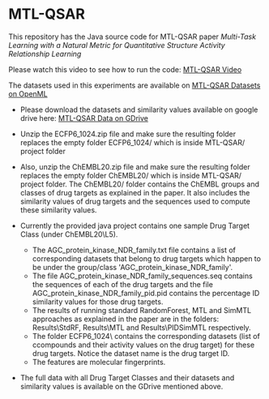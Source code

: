 # MTL-QSAR
This repository has the Java source code for MTL-QSAR paper *Multi-Task Learning with a Natural Metric for Quantitative Structure Activity Relationship Learning*

Please watch this video to see how to run the code: <a href="https://youtu.be/mZOr0HVwbKM" target="_blank">MTL-QSAR Video</a>
 
The datasets used in this experiments are available on <a href="https://www.openml.org/s/3" target="_blank">MTL-QSAR Datasets on OpenML</a> 

* Please download the datasets and similarity values available on google drive here: <a href="https://drive.google.com/drive/folders/1WCQWIe7wlVfQ7vbwZgHXQy3YDRAPMUte?usp=sharing" target="_blank">MTL-QSAR Data on GDrive</a> 

* Unzip the ECFP6_1024.zip file and make sure the resulting folder replaces the empty folder ECFP6_1024/ which is inside MTL-QSAR/ project folder

* Also, unzip the ChEMBL20.zip file and make sure the resulting folder replaces the empty folder ChEMBL20/ which is inside MTL-QSAR/ project folder. The ChEMBL20/ folder contains the ChEMBL groups and classes of drug targets as explained in the paper. It also includes the similarity values of drug targets and the sequences used to compute these similarity values. 

* Currently the provided java project contains one sample Drug Target Class (under ChEMBL20\L5). 
  * The AGC_protein_kinase_NDR_family.txt file contains a list of corresponding datasets that belong to drug targets which happen to be under the group/class 'AGC_protein_kinase_NDR_family'. 
  * The file AGC_protein_kinase_NDR_family_sequences.seq contains the sequences of each of the drug targets and the file AGC_protein_kinase_NDR_family_pid.pid contains the percentage ID similarity values for those drug targets. 
  * The results of running standard RandomForest, MTL and SimMTL approaches as explained in the paper are in the folders: Results\StdRF, Results\MTL and Results\PIDSimMTL respectively. 
  * The folder ECFP6_1024\ contains the corresponding datasets (list of ccompounds and their activity values on the drug target) for these drug targets. Notice the dataset name is the drug target ID. 
  * The features are molecular fingerprints.

* The full data with all Drug Target Classes and their datasets and similarity values is available on the GDrive mentioned above.


